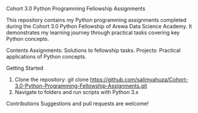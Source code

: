 Cohort 3.0 Python Programming Fellowship Assignments

This repository contains my Python programming assignments completed during the Cohort 3.0 Python Fellowship of Arewa Data Science Academy. It demonstrates my learning journey through practical tasks covering key Python concepts.

Contents
Assignments: Solutions to fellowship tasks.
Projects: Practical applications of Python concepts.

Getting Started
1. Clone the repository: git clone https://github.com/salimyahuza/Cohort-3.0-Python-Programming-Fellowship-Assignments.git  
2. Navigate to folders and run scripts with Python 3.x

Contributions
Suggestions and pull requests are welcome!
